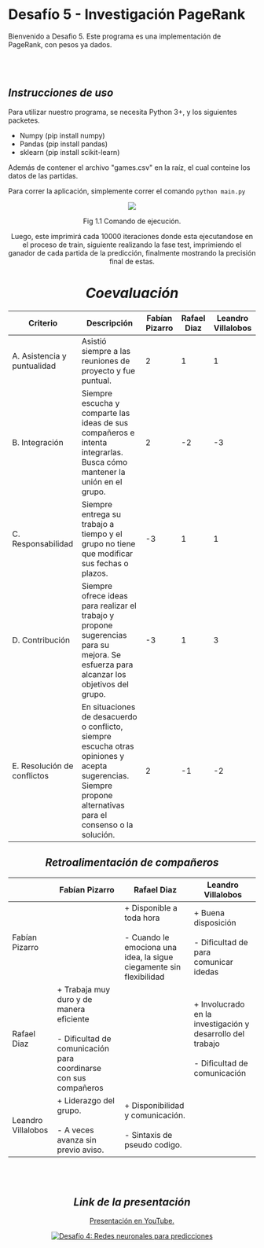 # Desafío 5 - Investigación PageRank


Bienvenido a Desafio 5. Este programa es una implementación de PageRank, con pesos ya dados. 

<br></br>

## _Instrucciones de uso_

Para utilizar nuestro programa, se necesita Python 3+, y los siguientes packetes.
* Numpy (pip install numpy)
* Pandas (pip install pandas)
* sklearn (pip install scikit-learn)

Además de contener el archivo "games.csv" en la raíz, el cual conteine los datos de las partidas.

Para correr la aplicación, simplemente correr el comando `python main.py`



<center>


<p align="center">
  <img  src="https://i.imgur.com/FOCjLFY.png">
  
</p>
<p align="center">
  Fig 1.1 Comando de ejecución.
</p>


Luego, este imprimirá cada 10000 iteraciones donde esta ejecutandose en el proceso de train, siguiente realizando la fase test, imprimiendo el ganador de cada partida de la predicción, finalmente mostrando la precisión final de estas.





# _Coevaluación_

| Criterio | Descripción  |  Fabían Pizarro | Rafael Diaz  | Leandro Villalobos |
|---|---|---|---|---|
|A. Asistencia y puntualidad   | Asistió siempre a las reuniones de proyecto y fue puntual.  | 2 | 1  | 1  |
| B. Integración  |  Siempre escucha y comparte las ideas de sus compañeros e intenta integrarlas. Busca cómo mantener la unión en el grupo. |  2 |  -2 | -3  |
| C. Responsabilidad  | Siempre entrega su trabajo a tiempo y el grupo no tiene que modificar sus fechas o plazos.  | -3  |  1 |  1 |
|  D. Contribución |  Siempre ofrece ideas para realizar el trabajo y propone sugerencias para su mejora. Se esfuerza para alcanzar los objetivos del grupo. |  -3 |1   | 3  |
|  E. Resolución de conflictos | En situaciones de desacuerdo o conflicto, siempre escucha otras opiniones y acepta sugerencias. Siempre propone alternativas para el consenso o la solución.  |  2 |  -1 | -2  |

## _Retroalimentación de compañeros_

| | Fabían Pizarro | Rafael Diaz  | Leandro Villalobos | 
|---|---|---|---|
| Fabían Pizarro | | + Disponible a toda hora <br></br> - Cuando le emociona una idea, la sigue ciegamente sin flexibilidad  |  + Buena disposición <br></br> - Dificultad de para comunicar idedas|
| Rafael Diaz  | + Trabaja muy duro y de manera eficiente <br></br> - Dificultad de comunicación para coordinarse con sus compañeros | | + Involucrado en la investigación y desarrollo del trabajo <br></br> - Dificultad de comunicación|
| Leandro Villalobos | + Liderazgo del grupo. <br></br> - A veces avanza sin previo aviso. | + Disponibilidad y comunicación. <br></br> - Sintaxis de pseudo codigo. | |

<br></br>


## _Link de la presentación_

[Presentación en YouTube.](https://www.youtube.com/watch?v=UwikvGJ8IwQ)

[![Desafío 4:
Redes neuronales para predicciones
](https://i.imgur.com/sgLmpYo.png)](https://www.youtube.com/watch?v=UwikvGJ8IwQ "Desafío 4:
Redes neuronales para predicciones
")
